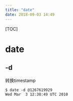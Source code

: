 ```yaml
---
title: "date"
date: 2018-09-03 14:49
---
```


[TOC]

# date 



## -d 

转换timestamp 

```
$ date -d @1267619929
Wed Mar  3 12:38:49 UTC 2010
```

